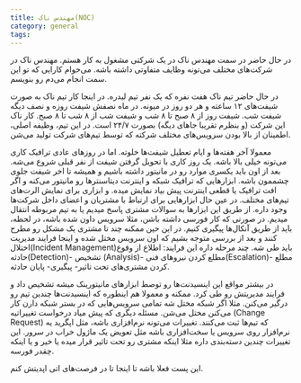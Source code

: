 ```yaml
---
title: مهندس ناک(NOC)
category: general
tags:  
---
```



در حال حاضر در سمت مهندس ناک در یک شرکتی مشغول به کار هستم. مهندس ناک در شرکت‌های مختلف می‌تونه وظایف متفاوتی داشته باشه. می‌خوام کارایی که تو این سمت انجام می‌دم رو بنویسم. 

در حال حاضر تیم ناک هفت نفره که یک نفر تیم لیدره. در اینجا کار تیم ناک به صورت شیفت‌های ۱۲ ساعته و هر دو روز در میونه. در ماه نصفش شیفت روزه و نصف دیگه شیفت شب. شیفت روز از ۸ صبح تا ۸ شب و شیفت شب از ۸ شب تا ۸ صبح. کار ناک این شرکت (و بنظرم تقریبا جاهای دیگه) بصورت ۲۴/۷ است. در این تیم، وظیفه اصلی، اطمینان از بالا بودن سرویس‌های مختلف شرکته که توسط تیم‌های شرکت تولید می‌شن. 

معمولا آخر هفته‌ها و ایام تعطیل شیفت‌ها خلوته. اما در روزهای عادی ترافیک کاری می‌تونه خیلی بالا باشه. یک روز کاری با تحویل گرفتن شیفت از نفر قبلی شروع می‌شه. بعد از اون باید یکسری موارد رو در مانیتور داشته باشیم و همیشه تا اخر شیفت جلوی چشممون باشه. ابزارهایی که ترافیک شبکه و اینترنت دیتاسنترها رو مانیتور می‌کنه و اگر افت ترافیک یا قطعی اینترنت پیش بیاد نمایش میده. و ابزاری برای نمایش الرت‌های تیم‌های مختلف. در عین حال ابزارهایی برای ارتباط با مشتریان و اعضای داخل شرکت‌ها وجود داره. از طریق این ابزارها به سوالات مشتری پاسخ میدیم یا به تیم مربوطه انتقال میدیم. در صورتی که کار فورسی داشته باشن، مثلا سرویس داون شده باشه، در لحظه، باید از طریق آنکال‌ها پیگیری کنیم. در این حین ممکنه چند تا مشتری یک مشکل رو مطرح کنند و بعد از بررسی متوجه بشیم که اون سرویس مختل شده و اینجا فرایند مدیریت اختلال(Incident Management)باید طی شه. چند مرحله داره این فرایند: اطلاع از وقوع حادثه(Detection)- تشخیص (Analysis)- مطلع کردن نیروهای فنی(Escalation)- مطلع کردن مشتری‌های تحت تاثیر- پیگیری- پایان حادثه.

در بیشتر مواقع این اینسیدنت‌ها رو توصط ابزارهای مانیتورینک میشه تشخیص داد و فرایند مدیریتش رو طی کرد. ممکنه و معمولا هم اینطوره که اینسیدنت‌ها چندین تیم رو درگیر می‌کنن. مثلا اگر شبکه مختل شه تمامی سرویس‌هایی که در بستر شبکه دارن کار می‌کنن مختل می‌شن. 
مسئله دیگری که پیش میاد درخواست تغییراتیه (Change Request) که تیم‌ها ثبت می‌کنند. تغییرات می‌تونه نرم‌افزاری باشه، مثل اپگرید یه نرم‌افزار روی سرویس یا سخت‌افزاری باشه مثل تعویض یک ماژول خراب در سرور. این تغییرات چندین دسته‌بندی داره مثلا اینکه مشتری رو تحت تاثیر قرار میده یا خیر و یا اینکه چقدر فورسه. 

این پست فعلا باشه تا اینجا تا در فرصت‌های اتی اپدیتش کنم. 
